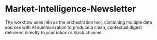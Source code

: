 # Market-Intelligence-Newsletter
The workflow uses n8n as the orchestration tool, combining multiple data sources with AI summarization to produce a clean, contextual digest delivered directly to your inbox or Slack channel.
